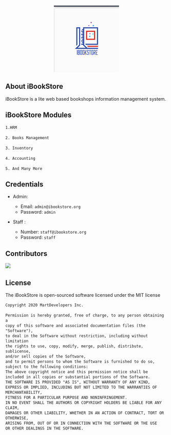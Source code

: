 <p align="center">
  <img src="https://github.com/MartDevelopers-Inc/iBookStore/blob/master/assets/img/gitLogo.png">
</p>

## About iBookStore
iBookStore is a lite web based bookshops information management system.
## iBookStore Modules
```
1.HRM

2. Books Management

3. Inventory

4. Accounting

5. And Many More
```
## Credentials
* Admin:
    * Email: `admin@ibookstore.org`
    * Password: `admin`
    
 * Staff :
    * Number: `staff@ibookstore.org`
    * Password: `staff`

## Contributors
<a href="https://github.com/MartDevelopers-Inc/iBookStore/graphs/contributors">
  <img src="https://contributors-img.web.app/image?repo=MartDevelopers-Inc/iBookStore" />
</a>

## License

The iBookStore is open-sourced software licensed under the MIT license
```
Copyright 2020 MartDevelopers Inc.

Permission is hereby granted, free of charge, to any person obtaining a 
copy of this software and associated documentation files (the "Software"),
to deal in the Software without restriction, including without limitation 
the rights to use, copy, modify, merge, publish, distribute, sublicense,
and/or sell copies of the Software,
and to permit persons to whom the Software is furnished to do so, 
subject to the following conditions:
The above copyright notice and this permission notice shall be 
included in all copies or substantial portions of the Software.
THE SOFTWARE IS PROVIDED "AS IS", WITHOUT WARRANTY OF ANY KIND, 
EXPRESS OR IMPLIED, INCLUDING BUT NOT LIMITED TO THE WARRANTIES OF MERCHANTABILITY,
FITNESS FOR A PARTICULAR PURPOSE AND NONINFRINGEMENT. 
IN NO EVENT SHALL THE AUTHORS OR COPYRIGHT HOLDERS BE LIABLE FOR ANY CLAIM, 
DAMAGES OR OTHER LIABILITY, WHETHER IN AN ACTION OF CONTRACT, TORT OR OTHERWISE,
ARISING FROM, OUT OF OR IN CONNECTION WITH THE SOFTWARE OR THE USE
OR OTHER DEALINGS IN THE SOFTWARE.
```
